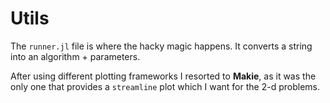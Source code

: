 # Utils
The `runner.jl` file is where the hacky magic happens. It converts a string into an algorithm + parameters.

After using different plotting frameworks I resorted to **Makie**, as it was the only one that provides a `streamline` plot which I want for the 2-d problems.
